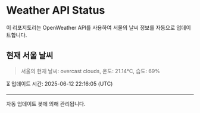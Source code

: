 
# Weather API Status

이 리포지토리는 OpenWeather API를 사용하여 서울의 날씨 정보를 자동으로 업데이트합니다.

## 현재 서울 날씨
> 서울의 현재 날씨: overcast clouds, 온도: 21.14°C, 습도: 69%

⏳ 업데이트 시간: 2025-06-12 22:16:05 (UTC)

---
자동 업데이트 봇에 의해 관리됩니다.
